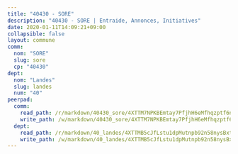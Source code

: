 ```yaml
---
title: "40430 - SORE"
description: "40430 - SORE | Entraide, Annonces, Initiatives"
date: 2020-01-11T14:09:21+09:00
collapsible: false
layout: commune
comm:
  nom: "SORE"
  slug: sore
  cp: "40430"
dept:
  nom: "Landes"
  slug: landes
  num: "40"
peerpad:
  comm:
    read_path: /r/markdown/40430_sore/4XTTM7NPKBEmtay7PfjhH6eMfhqzptf6nxwTHbM2XyRJDHaok
    write_path: /w/markdown/40430_sore/4XTTM7NPKBEmtay7PfjhH6eMfhqzptf6nxwTHbM2XyRJDHaok-K3TgUXC6EnGQAxAojX4Z1DMrshC49xNLDg9we2AUYk15j6on7NA4RpWKQ8Uoqj5h7ZZkxpQZVkFYCQWf9oToFFtR7ra1cSnAu6nQAHKenYwH1iwho3iv3kcFxMCrHVdVtHVy935k
  dept:
    read_path: /r/markdown/40_landes/4XTTMB5cJfLstu1dpMutnpb92n58nysBxt2LvNHp8iFa2he7h
    write_path: /w/markdown/40_landes/4XTTMB5cJfLstu1dpMutnpb92n58nysBxt2LvNHp8iFa2he7h-K3TgUvrqNj5GqBsxRXbDQxXTucun7uHSVZWT5C8CgQNaESTTE4cfR63JCubPGiKkKruc9dwpRJsb8aWPbJoGCdC5JVr33cPSqpb1rkjpoPrBPEdrj3zMya2yHWSYgr5GG1nyDstK
---
```


